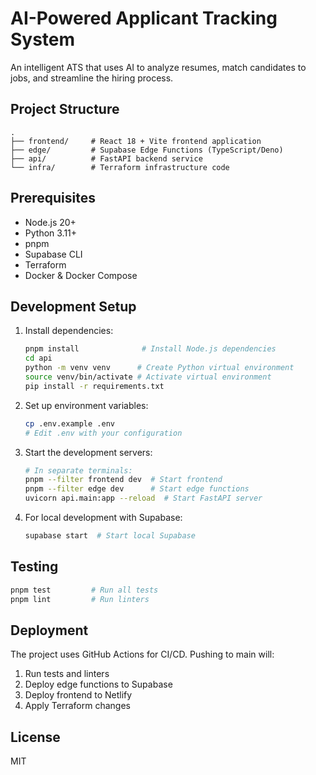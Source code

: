 # AI-Powered Applicant Tracking System

An intelligent ATS that uses AI to analyze resumes, match candidates to jobs, and streamline the hiring process.

## Project Structure

```
.
├── frontend/     # React 18 + Vite frontend application
├── edge/         # Supabase Edge Functions (TypeScript/Deno)
├── api/          # FastAPI backend service
└── infra/        # Terraform infrastructure code
```

## Prerequisites

- Node.js 20+
- Python 3.11+
- pnpm
- Supabase CLI
- Terraform
- Docker & Docker Compose

## Development Setup

1. Install dependencies:
   ```bash
   pnpm install              # Install Node.js dependencies
   cd api
   python -m venv venv      # Create Python virtual environment
   source venv/bin/activate # Activate virtual environment
   pip install -r requirements.txt
   ```

2. Set up environment variables:
   ```bash
   cp .env.example .env
   # Edit .env with your configuration
   ```

3. Start the development servers:
   ```bash
   # In separate terminals:
   pnpm --filter frontend dev  # Start frontend
   pnpm --filter edge dev      # Start edge functions
   uvicorn api.main:app --reload  # Start FastAPI server
   ```

4. For local development with Supabase:
   ```bash
   supabase start  # Start local Supabase
   ```

## Testing

```bash
pnpm test         # Run all tests
pnpm lint         # Run linters
```

## Deployment

The project uses GitHub Actions for CI/CD. Pushing to main will:
1. Run tests and linters
2. Deploy edge functions to Supabase
3. Deploy frontend to Netlify
4. Apply Terraform changes

## License

MIT 